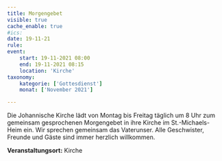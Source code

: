 ```yaml
---
title: Morgengebet
visible: true
cache_enable: true
#ics: 
date: 19-11-21
rule: 
event:
	start: 19-11-2021 08:00
	end: 19-11-2021 08:15
	location: 'Kirche'
taxonomy:
	kategorie: ['Gottesdienst']
	monat: ['November 2021']

---
```

Die Johannische Kirche lädt von Montag bis Freitag täglich um 8 Uhr zum gemeinsam gesprochenen Morgengebet in ihre Kirche im St.-Michaels-Heim ein. Wir sprechen gemeinsam das Vaterunser. Alle Geschwister, Freunde und Gäste sind immer herzlich willkommen.



**Veranstaltungsort:** Kirche

